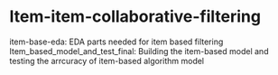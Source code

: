 # Item-item-collaborative-filtering
item-base-eda: EDA parts needed for item based filtering
Item_based_model_and_test_final: Building the item-based model and testing the arrcuracy of item-based algorithm model
